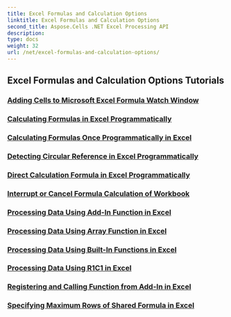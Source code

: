 ```yaml
---
title: Excel Formulas and Calculation Options
linktitle: Excel Formulas and Calculation Options
second_title: Aspose.Cells .NET Excel Processing API
description: 
type: docs
weight: 32
url: /net/excel-formulas-and-calculation-options/
---
```


## Excel Formulas and Calculation Options Tutorials
### [Adding Cells to Microsoft Excel Formula Watch Window](./adding-cells-to-microsoft-excel-formula-watch-window/)
### [Calculating Formulas in Excel Programmatically](./calculating-formulas/)
### [Calculating Formulas Once Programmatically in Excel](./calculating-formulas-once/)
### [Detecting Circular Reference in Excel Programmatically](./detecting-circular-reference/)
### [Direct Calculation Formula in Excel Programmatically](./direct-calculation-formula/)
### [Interrupt or Cancel Formula Calculation of Workbook](./interrupt-or-cancel-formula-calculation-of-workbook/)
### [Processing Data Using Add-In Function in Excel](./processing-data-using-add-in-function/)
### [Processing Data Using Array Function in Excel](./processing-data-using-array-function/)
### [Processing Data Using Built-In Functions in Excel](./processing-data-using-built-in-functions/)
### [Processing Data Using R1C1 in Excel](./processing-data-using-r1c1/)
### [Registering and Calling Function from Add-In in Excel](./registering-and-calling-function-from-add-in/)
### [Specifying Maximum Rows of Shared Formula in Excel](./specifying-maximum-rows-of-shared-formula/)